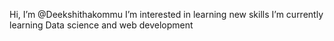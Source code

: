  Hi, I’m @Deekshithakommu
 I’m interested in learning new skills
 I’m currently learning Data science and web development 
